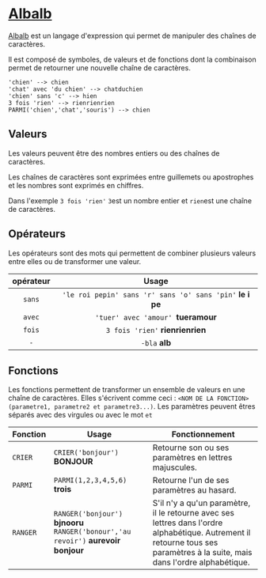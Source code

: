 # [Albalb](https://achtaitaipai.github.io/albalb/)

[Albalb](https://achtaitaipai.github.io/albalb/)  est un langage d'expression qui permet de manipuler des chaînes de caractères.

Il est composé de symboles, de valeurs et de fonctions dont la combinaison permet de retourner une nouvelle chaîne de caractères.

```
'chien' --> chien
'chat' avec 'du chien' --> chatduchien
'chien' sans 'c' --> hien
3 fois 'rien' --> rienrienrien
PARMI('chien','chat','souris') --> chien
```

## Valeurs

Les valeurs peuvent être des nombres entiers ou des chaînes de caractères.

Les chaînes de caractères sont exprimées entre guillemets ou apostrophes et les nombres sont exprimés en chiffres.

Dans l'exemple `3 fois 'rien'` `3`est un nombre entier et `rien`est une chaîne de caractères.

## Opérateurs

Les opérateurs sont des mots qui permettent de combiner plusieurs valeurs entre elles ou de transformer une valeur.

| opérateur |                           Usage                            |
| :-------: | :--------------------------------------------------------: |
|  `sans`   | `'le roi pepin' sans 'r' sans 'o' sans 'pin'`  **le i pe** |
|  `avec`   |            `'tuer' avec 'amour' `**tueramour**             |
|  `fois`   |              `3 fois 'rien'` **rienrienrien**              |
|    `-`    |                       `-bla` **alb**                       |

## Fonctions

Les fonctions permettent de transformer un ensemble de valeurs en une chaîne de caractères. Elles s'écrivent comme ceci : `<NOM DE LA FONCTION>(parametre1, parametre2 et parametre3...)`. Les paramètres peuvent êtres séparés avec des virgules ou avec le mot `et`

| Fonction | Usage                                                        | Fonctionnement                                               |
| -------- | ------------------------------------------------------------ | ------------------------------------------------------------ |
| `CRIER`  | `CRIER('bonjour')` **BONJOUR**                               | Retourne son ou ses paramètres en lettres majuscules.        |
| `PARMI`  | `PARMI(1,2,3,4,5,6)` **trois**                               | Retourne l'un de ses paramètres au hasard.                   |
| `RANGER` | `RANGER('bonjour')` **bjnooru** `RANGER('bonour','au revoir')` **aurevoir bonjour** | S'il n'y a qu'un paramètre, il le retourne avec ses lettres dans l'ordre alphabétique. Autrement il retourne tous ses paramètres à la suite, mais dans l'ordre alphabétique. |

